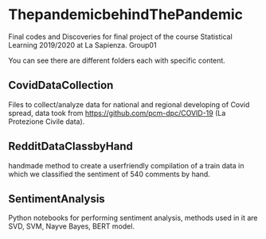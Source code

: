 # ThepandemicbehindThePandemic
Final codes and Discoveries for final project of the course Statistical Learning 2019/2020 at La Sapienza. Group01

You can see there are different folders each with specific content.<br>

## CovidDataCollection
Files to collect/analyze data for national and regional developing of Covid spread, data took from https://github.com/pcm-dpc/COVID-19 (La Protezione Civile data).<br>

## RedditDataClassbyHand
handmade method to create a userfriendly compilation of a train data in which we classified the sentiment of 540 comments by hand. <br>

## SentimentAnalysis
Python notebooks for performing sentiment analysis, methods used in it are SVD, SVM, Nayve Bayes, BERT model. <br>

## <br>

## <br>
